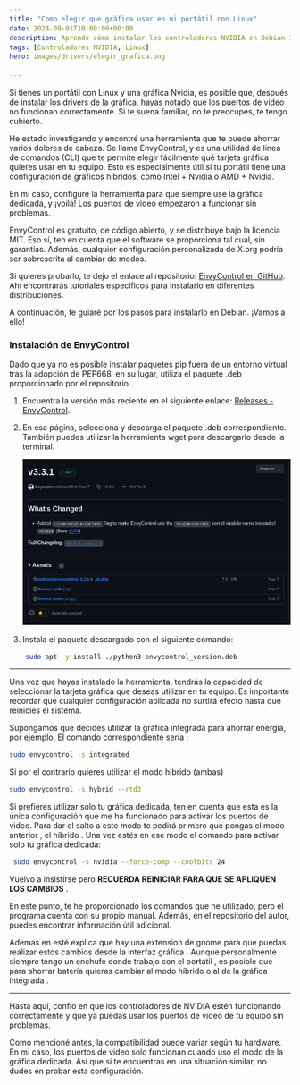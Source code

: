 ```yaml
---
title: "Como elegir que gráfica usar en mi portátil con Linux"
date: 2024-09-01T10:00:00+00:00
description: Aprende cómo instalar los controladores NVIDIA en Debian 12 para optimizar el rendimiento gráfico de tu sistema.
tags: [Controladores NVIDIA, Linux]
hero: images/drivers/elegir_grafica.png

---
```



Si tienes un portátil con Linux y una gráfica Nvidia, es posible que, después de instalar los drivers de la gráfica, hayas notado que los puertos de video no funcionan correctamente. Si te suena familiar, no te preocupes, te tengo cubierto.

He estado investigando y encontré una herramienta que te puede ahorrar varios dolores de cabeza. Se llama EnvyControl, y es una utilidad de línea de comandos (CLI) que te permite elegir fácilmente qué tarjeta gráfica quieres usar en tu equipo. Esto es especialmente útil si tu portátil tiene una configuración de gráficos híbridos, como Intel + Nvidia o AMD + Nvidia.

En mi caso, configuré la herramienta para que siempre use la gráfica dedicada, y ¡voilà! Los puertos de video empezaron a funcionar sin problemas.

EnvyControl es gratuito, de código abierto, y se distribuye bajo la licencia MIT. Eso sí, ten en cuenta que el software se proporciona tal cual, sin garantías. Además, cualquier configuración personalizada de X.org podría ser sobrescrita al cambiar de modos.

Si quieres probarlo, te dejo el enlace al repositorio: [EnvyControl en GitHub](https://github.com/bayasdev/envycontrol). Ahí encontrarás tutoriales específicos para instalarlo en diferentes distribuciones.

A continuación, te guiaré por los pasos para instalarlo en Debian. ¡Vamos a ello!

### Instalación de EnvyControl

Dado que ya no es posible instalar paquetes pip fuera de un entorno virtual tras la adopción de PEP668, en su lugar, utiliza el paquete .deb proporcionado por el repositorio . 

1. Encuentra la versión más reciente en el siguiente enlace: [Releases - EnvyControl](https://github.com/bayasdev/envycontrol/releases/latest).
2. En esa página, selecciona y descarga el paquete .deb correspondiente. También puedes utilizar la herramienta wget para descargarlo desde la terminal.

   ![Descarga del paquete .deb](/drivers/nvidia_optimus/img/github_deb.png)

3. Instala el paquete descargado con el siguiente comando:

```bash
    sudo apt -y install ./python3-envycontrol_version.deb
```

----------

Una vez que hayas instalado la herramienta, tendrás la capacidad de seleccionar la tarjeta gráfica que deseas utilizar en tu equipo. Es importante recordar que cualquier configuración aplicada no surtirá efecto hasta que reinicies el sistema.

Supongamos que decides utilizar la gráfica integrada para ahorrar energía, por ejemplo. El comando correspondiente sería :

```bash
sudo envycontrol -s integrated
```

Si por el contrario quieres utilizar el modo hibrido (ambas) 

```bash
sudo envycontrol -s hybrid --rtd3
```

Si prefieres utilizar solo tu gráfica dedicada, ten en cuenta que esta es la única configuración que me ha funcionado para activar los puertos de video. Para dar el salto a este modo te pedirá primero que pongas el modo anterior , el híbrido . Una vez estés en ese modo el comando para activar solo tu gráfica dedicada: 

```bash
 sudo envycontrol -s nvidia --force-comp --coolbits 24
```

Vuelvo a insistirse pero **RECUERDA REINICIAR PARA QUE SE APLIQUEN LOS CAMBIOS** . 

En este punto, te he proporcionado los comandos que he utilizado, pero el programa cuenta con su propio manual. Además, en el repositorio del autor, puedes encontrar información útil adicional.

Ademas en esté explica que hay una extension de gnome para que puedas realizar estos cambios desde la interfaz gráfica . Aunque personalmente siempre tengo un enchufe donde trabajo con el portátil , es posible que para ahorrar batería quieras cambiar al modo híbrido o al de la gráfica integrada .

-----------------

Hasta aquí, confío en que los controladores de NVIDIA estén funcionando correctamente y que ya puedas usar los puertos de video de tu equipo sin problemas.

Como mencioné antes, la compatibilidad puede variar según tu hardware. En mi caso, los puertos de video solo funcionan cuando uso el modo de la gráfica dedicada. Así que si te encuentras en una situación similar, no dudes en probar esta configuración.